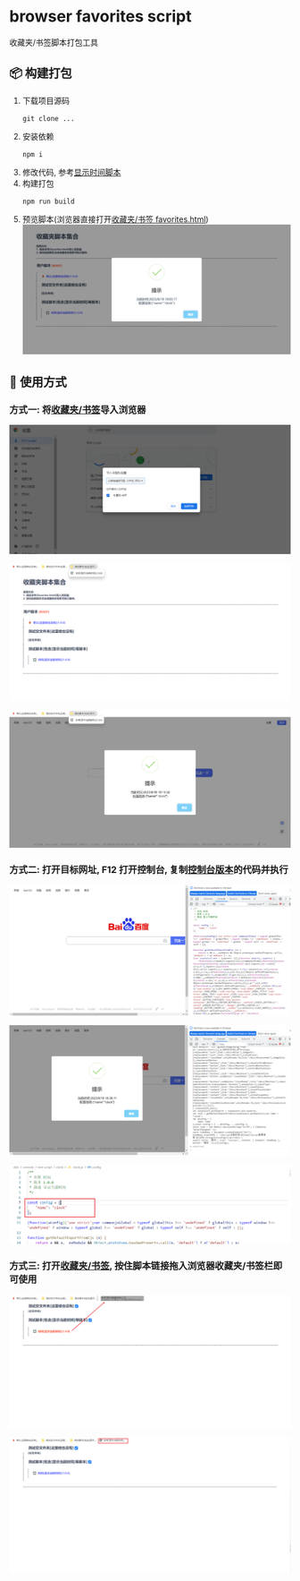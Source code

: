 # browser favorites script

收藏夹/书签脚本打包工具

## 📦 构建打包

1. 下载项目源码
    ```shell
    git clone ...
    ```
2. 安装依赖
    ```shell
    npm i
    ```
3. 修改代码, 参考[显示时间脚本](./src/script/test%20script/clock/clock.js)
4. 构建打包
    ```shell
    npm run build
    ```
5. 预览脚本(浏览器直接打开[收藏夹/书签 favorites.html](./dist/favorites.html))
    ![收藏夹](./image/favorites.png)

## 📖 使用方式

### 方式一: 将[收藏夹/书签](./dist/favorites.html)导入浏览器

![导入](./image/upload.png)

![导入收藏夹](./image/add.png)

![使用脚本](./image/use.png)

### 方式二: 打开目标网址, F12 打开控制台, 复制[控制台版本](./dist/console/)的代码并执行

![控制台版本](./image/con_n.png)

![控制台版本使用](./image/con_use.png)

![修改配置](./image//con_r.png)

### 方式三: 打开[收藏夹/书签](./dist/favorites.html), 按住脚本链接拖入浏览器收藏夹/书签栏即可使用

![拖动](./image/move_before.png)

![拖动](./image/move_after.png)